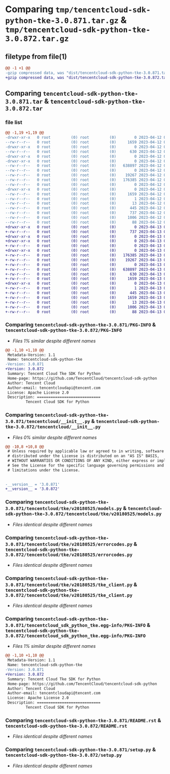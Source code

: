 # Comparing `tmp/tencentcloud-sdk-python-tke-3.0.871.tar.gz` & `tmp/tencentcloud-sdk-python-tke-3.0.872.tar.gz`

## filetype from file(1)

```diff
@@ -1 +1 @@
-gzip compressed data, was "dist/tencentcloud-sdk-python-tke-3.0.871.tar", last modified: Wed Apr 12 00:44:32 2023, max compression
+gzip compressed data, was "dist/tencentcloud-sdk-python-tke-3.0.872.tar", last modified: Thu Apr 13 01:06:52 2023, max compression
```

## Comparing `tencentcloud-sdk-python-tke-3.0.871.tar` & `tencentcloud-sdk-python-tke-3.0.872.tar`

### file list

```diff
@@ -1,19 +1,19 @@
-drwxr-xr-x   0 root         (0) root         (0)        0 2023-04-12 00:44:31.000000 tencentcloud-sdk-python-tke-3.0.871/
--rw-r--r--   0 root         (0) root         (0)     1659 2023-04-12 00:44:31.000000 tencentcloud-sdk-python-tke-3.0.871/PKG-INFO
-drwxr-xr-x   0 root         (0) root         (0)        0 2023-04-12 00:44:31.000000 tencentcloud-sdk-python-tke-3.0.871/tencentcloud/
--rw-r--r--   0 root         (0) root         (0)      630 2023-04-12 00:44:31.000000 tencentcloud-sdk-python-tke-3.0.871/tencentcloud/__init__.py
-drwxr-xr-x   0 root         (0) root         (0)        0 2023-04-12 00:44:31.000000 tencentcloud-sdk-python-tke-3.0.871/tencentcloud/tke/
-drwxr-xr-x   0 root         (0) root         (0)        0 2023-04-12 00:44:31.000000 tencentcloud-sdk-python-tke-3.0.871/tencentcloud/tke/v20180525/
--rw-r--r--   0 root         (0) root         (0)   638897 2023-04-12 00:44:31.000000 tencentcloud-sdk-python-tke-3.0.871/tencentcloud/tke/v20180525/models.py
--rw-r--r--   0 root         (0) root         (0)        0 2023-04-12 00:44:31.000000 tencentcloud-sdk-python-tke-3.0.871/tencentcloud/tke/v20180525/__init__.py
--rw-r--r--   0 root         (0) root         (0)    19267 2023-04-12 00:44:31.000000 tencentcloud-sdk-python-tke-3.0.871/tencentcloud/tke/v20180525/errorcodes.py
--rw-r--r--   0 root         (0) root         (0)   176385 2023-04-12 00:44:31.000000 tencentcloud-sdk-python-tke-3.0.871/tencentcloud/tke/v20180525/tke_client.py
--rw-r--r--   0 root         (0) root         (0)        0 2023-04-12 00:44:31.000000 tencentcloud-sdk-python-tke-3.0.871/tencentcloud/tke/__init__.py
-drwxr-xr-x   0 root         (0) root         (0)        0 2023-04-12 00:44:31.000000 tencentcloud-sdk-python-tke-3.0.871/tencentcloud_sdk_python_tke.egg-info/
--rw-r--r--   0 root         (0) root         (0)     1659 2023-04-12 00:44:31.000000 tencentcloud-sdk-python-tke-3.0.871/tencentcloud_sdk_python_tke.egg-info/PKG-INFO
--rw-r--r--   0 root         (0) root         (0)        1 2023-04-12 00:44:31.000000 tencentcloud-sdk-python-tke-3.0.871/tencentcloud_sdk_python_tke.egg-info/dependency_links.txt
--rw-r--r--   0 root         (0) root         (0)       13 2023-04-12 00:44:31.000000 tencentcloud-sdk-python-tke-3.0.871/tencentcloud_sdk_python_tke.egg-info/top_level.txt
--rw-r--r--   0 root         (0) root         (0)      445 2023-04-12 00:44:31.000000 tencentcloud-sdk-python-tke-3.0.871/tencentcloud_sdk_python_tke.egg-info/SOURCES.txt
--rw-r--r--   0 root         (0) root         (0)      737 2023-04-12 00:44:31.000000 tencentcloud-sdk-python-tke-3.0.871/README.rst
--rw-r--r--   0 root         (0) root         (0)     1006 2023-04-12 00:44:31.000000 tencentcloud-sdk-python-tke-3.0.871/setup.py
--rw-r--r--   0 root         (0) root         (0)       88 2023-04-12 00:44:31.000000 tencentcloud-sdk-python-tke-3.0.871/setup.cfg
+drwxr-xr-x   0 root         (0) root         (0)        0 2023-04-13 01:06:52.000000 tencentcloud-sdk-python-tke-3.0.872/
+-rw-r--r--   0 root         (0) root         (0)      737 2023-04-13 01:06:52.000000 tencentcloud-sdk-python-tke-3.0.872/README.rst
+drwxr-xr-x   0 root         (0) root         (0)        0 2023-04-13 01:06:52.000000 tencentcloud-sdk-python-tke-3.0.872/tencentcloud/
+drwxr-xr-x   0 root         (0) root         (0)        0 2023-04-13 01:06:52.000000 tencentcloud-sdk-python-tke-3.0.872/tencentcloud/tke/
+-rw-r--r--   0 root         (0) root         (0)        0 2023-04-13 01:06:52.000000 tencentcloud-sdk-python-tke-3.0.872/tencentcloud/tke/__init__.py
+drwxr-xr-x   0 root         (0) root         (0)        0 2023-04-13 01:06:52.000000 tencentcloud-sdk-python-tke-3.0.872/tencentcloud/tke/v20180525/
+-rw-r--r--   0 root         (0) root         (0)   176385 2023-04-13 01:06:52.000000 tencentcloud-sdk-python-tke-3.0.872/tencentcloud/tke/v20180525/tke_client.py
+-rw-r--r--   0 root         (0) root         (0)    19267 2023-04-13 01:06:52.000000 tencentcloud-sdk-python-tke-3.0.872/tencentcloud/tke/v20180525/errorcodes.py
+-rw-r--r--   0 root         (0) root         (0)        0 2023-04-13 01:06:52.000000 tencentcloud-sdk-python-tke-3.0.872/tencentcloud/tke/v20180525/__init__.py
+-rw-r--r--   0 root         (0) root         (0)   638897 2023-04-13 01:06:52.000000 tencentcloud-sdk-python-tke-3.0.872/tencentcloud/tke/v20180525/models.py
+-rw-r--r--   0 root         (0) root         (0)      630 2023-04-13 01:06:52.000000 tencentcloud-sdk-python-tke-3.0.872/tencentcloud/__init__.py
+-rw-r--r--   0 root         (0) root         (0)     1659 2023-04-13 01:06:52.000000 tencentcloud-sdk-python-tke-3.0.872/PKG-INFO
+drwxr-xr-x   0 root         (0) root         (0)        0 2023-04-13 01:06:52.000000 tencentcloud-sdk-python-tke-3.0.872/tencentcloud_sdk_python_tke.egg-info/
+-rw-r--r--   0 root         (0) root         (0)        1 2023-04-13 01:06:52.000000 tencentcloud-sdk-python-tke-3.0.872/tencentcloud_sdk_python_tke.egg-info/dependency_links.txt
+-rw-r--r--   0 root         (0) root         (0)      445 2023-04-13 01:06:52.000000 tencentcloud-sdk-python-tke-3.0.872/tencentcloud_sdk_python_tke.egg-info/SOURCES.txt
+-rw-r--r--   0 root         (0) root         (0)     1659 2023-04-13 01:06:52.000000 tencentcloud-sdk-python-tke-3.0.872/tencentcloud_sdk_python_tke.egg-info/PKG-INFO
+-rw-r--r--   0 root         (0) root         (0)       13 2023-04-13 01:06:52.000000 tencentcloud-sdk-python-tke-3.0.872/tencentcloud_sdk_python_tke.egg-info/top_level.txt
+-rw-r--r--   0 root         (0) root         (0)     1006 2023-04-13 01:06:52.000000 tencentcloud-sdk-python-tke-3.0.872/setup.py
+-rw-r--r--   0 root         (0) root         (0)       88 2023-04-13 01:06:52.000000 tencentcloud-sdk-python-tke-3.0.872/setup.cfg
```

### Comparing `tencentcloud-sdk-python-tke-3.0.871/PKG-INFO` & `tencentcloud-sdk-python-tke-3.0.872/PKG-INFO`

 * *Files 1% similar despite different names*

```diff
@@ -1,10 +1,10 @@
 Metadata-Version: 1.1
 Name: tencentcloud-sdk-python-tke
-Version: 3.0.871
+Version: 3.0.872
 Summary: Tencent Cloud Tke SDK for Python
 Home-page: https://github.com/TencentCloud/tencentcloud-sdk-python
 Author: Tencent Cloud
 Author-email: tencentcloudapi@tencent.com
 License: Apache License 2.0
 Description: ============================
         Tencent Cloud SDK for Python
```

### Comparing `tencentcloud-sdk-python-tke-3.0.871/tencentcloud/__init__.py` & `tencentcloud-sdk-python-tke-3.0.872/tencentcloud/__init__.py`

 * *Files 0% similar despite different names*

```diff
@@ -10,8 +10,8 @@
 # Unless required by applicable law or agreed to in writing, software
 # distributed under the License is distributed on an "AS IS" BASIS,
 # WITHOUT WARRANTIES OR CONDITIONS OF ANY KIND, either express or implied.
 # See the License for the specific language governing permissions and
 # limitations under the License.
 
 
-__version__ = '3.0.871'
+__version__ = '3.0.872'
```

### Comparing `tencentcloud-sdk-python-tke-3.0.871/tencentcloud/tke/v20180525/models.py` & `tencentcloud-sdk-python-tke-3.0.872/tencentcloud/tke/v20180525/models.py`

 * *Files identical despite different names*

### Comparing `tencentcloud-sdk-python-tke-3.0.871/tencentcloud/tke/v20180525/errorcodes.py` & `tencentcloud-sdk-python-tke-3.0.872/tencentcloud/tke/v20180525/errorcodes.py`

 * *Files identical despite different names*

### Comparing `tencentcloud-sdk-python-tke-3.0.871/tencentcloud/tke/v20180525/tke_client.py` & `tencentcloud-sdk-python-tke-3.0.872/tencentcloud/tke/v20180525/tke_client.py`

 * *Files identical despite different names*

### Comparing `tencentcloud-sdk-python-tke-3.0.871/tencentcloud_sdk_python_tke.egg-info/PKG-INFO` & `tencentcloud-sdk-python-tke-3.0.872/tencentcloud_sdk_python_tke.egg-info/PKG-INFO`

 * *Files 1% similar despite different names*

```diff
@@ -1,10 +1,10 @@
 Metadata-Version: 1.1
 Name: tencentcloud-sdk-python-tke
-Version: 3.0.871
+Version: 3.0.872
 Summary: Tencent Cloud Tke SDK for Python
 Home-page: https://github.com/TencentCloud/tencentcloud-sdk-python
 Author: Tencent Cloud
 Author-email: tencentcloudapi@tencent.com
 License: Apache License 2.0
 Description: ============================
         Tencent Cloud SDK for Python
```

### Comparing `tencentcloud-sdk-python-tke-3.0.871/README.rst` & `tencentcloud-sdk-python-tke-3.0.872/README.rst`

 * *Files identical despite different names*

### Comparing `tencentcloud-sdk-python-tke-3.0.871/setup.py` & `tencentcloud-sdk-python-tke-3.0.872/setup.py`

 * *Files identical despite different names*

